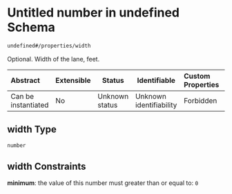# Untitled number in undefined Schema

```txt
undefined#/properties/width
```

Optional. Width of the lane, feet.


| Abstract            | Extensible | Status         | Identifiable            | Custom Properties | Additional Properties | Access Restrictions | Defined In                                                              |
| :------------------ | ---------- | -------------- | ----------------------- | :---------------- | --------------------- | ------------------- | ----------------------------------------------------------------------- |
| Can be instantiated | No         | Unknown status | Unknown identifiability | Forbidden         | Allowed               | none                | [lane.schema.json\*](../../out/lane.schema.json "open original schema") |

## width Type

`number`

## width Constraints

**minimum**: the value of this number must greater than or equal to: `0`
